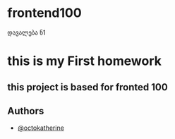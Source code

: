 # frontend100
დავალება ნ1


# this is my First homework

## this project is based for fronted 100



## Authors

- [@octokatherine](https://www.github.com/octokatherine)


